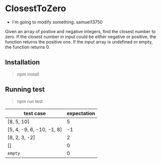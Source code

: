 # ClosestToZero


- I'm going to modify something. samuel13750

Given an array of postive and negative integers, find the closest number to zero. If the closest number in input could be either negative or positive, the function returns the positive one. If the input array is undefined or empty, the function returns 0.

## Installation

> npm install

## Running test

> npm run test

| test case | expectation |
|---|---|
| [8, 5, 10] | 5 |
| [5, 4, -9, 6, -10, -1, 8] | -1 |
| [8, 2, 3, -2] | 2 |
| [] | 0 |
| `empty` | 0 |
